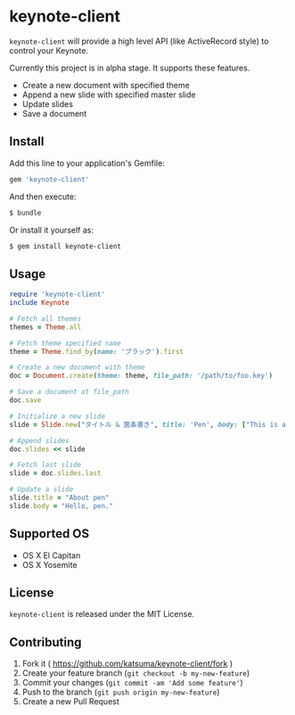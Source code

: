 # keynote-client

`keynote-client` will provide a high level API (like ActiveRecord style) to control your Keynote.

Currently this project is in alpha stage. It supports these features.

- Create a new document with specified theme
- Append a new slide with specified master slide
- Update slides
- Save a document

## Install

Add this line to your application's Gemfile:

```sh
gem 'keynote-client'
```

And then execute:

```sh
$ bundle
```

Or install it yourself as:

```sh
$ gem install keynote-client
```


## Usage

```ruby
require 'keynote-client'
include Keynote

# Fetch all themes
themes = Theme.all

# Fetch theme specified name
theme = Theme.find_by(name: 'ブラック').first

# Create a new document with theme
doc = Document.create(theme: theme, file_path: '/path/to/foo.key')

# Save a document at file_path
doc.save

# Initialize a new slide
slide = Slide.new("タイトル & 箇条書き", title: 'Pen', body: ["This is a pen", "Is this a pen?"].join("\n"))

# Append slides
doc.slides << slide

# Fetch last slide
slide = doc.slides.last

# Update a slide
slide.title = "About pen"
slide.body = "Hello, pen."
```

## Supported OS
- OS X El Capitan
- OS X Yosemite


## License
`keynote-client` is released under the MIT License.


## Contributing

1. Fork it ( https://github.com/katsuma/keynote-client/fork )
2. Create your feature branch (`git checkout -b my-new-feature`)
3. Commit your changes (`git commit -am 'Add some feature'`)
4. Push to the branch (`git push origin my-new-feature`)
5. Create a new Pull Request

